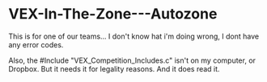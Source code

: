 # VEX-In-The-Zone---Autozone

This is for one of our teams... I don't know hat i'm doing wrong, I dont have any error codes. 


Also, the #Include "VEX_Competition_Includes.c" isn't on my computer, or Dropbox. But it needs it for legality reasons. And it does read it.

